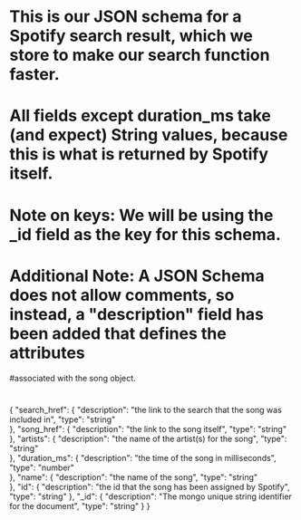 # This is our JSON schema for a Spotify search result, which we store to make our search function faster. 
# All fields except duration_ms take (and expect) String values, because this is what is returned by Spotify itself.
#
# Note on keys: We will be using the _id field as the key for this schema.
#
# Additional Note: A JSON Schema does not allow comments, so instead, a "description" field has been added that defines the attributes 
#associated with the song object.
#


{
    "search_href": {
	 "description": "the link to the search that the song was included in",
        "type": "string"  
    },
    "song_href": {
	 "description": "the link to the song itself",
        "type": "string"  
    },
    "artists": {
	 "description": "the name of the artist(s) for the song",
        "type": "string"  
    },
    "duration_ms": {
	 "description": "the time of the song in milliseconds",
        "type": "number"  
    },
    "name": {
	"description": "the name of the song",
        "type": "string"  
    },
    "id": {
        "description": "the id that the song has been assigned by Spotify",
        "type": "string"
    },
    "_id": {
        "description": "The mongo unique string identifier for the document",
        "type": "string"
    }
}


